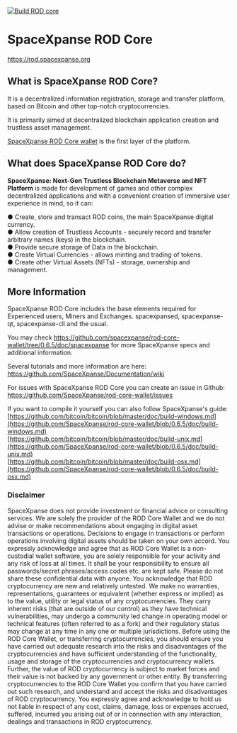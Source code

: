 [![Build ROD core](https://github.com/SpaceXpanse/rod-core-wallet/actions/workflows/buildcore.yml/badge.svg)](https://github.com/SpaceXpanse/rod-core-wallet/actions/workflows/buildcore.yml)

SpaceXpanse ROD Core
=========

https://rod.spacexpanse.org

## What is SpaceXpanse ROD Core?
It is a decentralized information registration, storage and transfer platform, based on Bitcoin and other top-notch cryptocurrencies.

It is primarily aimed at decentralized blockchain application creation and trustless asset management.

[SpaceXpanse ROD Core wallet](http://https://github.com/SpaceXpanse/rod-core-wallet "SpaceXpanse ROD Core") is the first layer of the platform.

## What does SpaceXpanse ROD Core do?
**SpaceXpanse: Next-Gen Trustless Blockchain Metaverse and NFT Platform** is made for development of games and other complex decentralized applications and with a convenient creation of immersive user experience in mind, so it can:

● Create, store and transact ROD coins, the main SpaceXpanse digital currency.  
● Allow creation of Trustless Accounts - securely record and transfer arbitrary names (keys) in the blockchain.  
● Provide secure storage of Data in the blockchain.  
● Create Virtual Currencies - allows minting and trading of tokens.  
● Create other Virtual Assets (NFTs) - storage, ownership and management.  

More Information
----------------

SpaceXpanse ROD Core includes the base elements required for Experienced users, Miners and Exchanges. spacexpansed, spacexpanse-qt, spacexpanse-cli and the usual.

You may check https://github.com/spacexpanse/rod-core-wallet/tree/0.6.5/doc/spacexpanse for more SpaceXpanse specs and additional information.

Several tutorials and more information are here:
https://github.com/SpaceXpanse/Documentation/wiki

For issues with SpaceXpanse ROD Core you can create an issue in Github: https://github.com/SpaceXpanse/rod-core-wallet/issues

If you want to compile it yourself you can also follow SpaceXpanse's guide:  
[https://github.com/bitcoin/bitcoin/blob/master/doc/build-windows.md](https://github.com/SpaceXpanse/rod-core-wallet/blob/0.6.5/doc/build-windows.md)   
[https://github.com/bitcoin/bitcoin/blob/master/doc/build-unix.md](https://github.com/SpaceXpanse/rod-core-wallet/blob/0.6.5/doc/build-unix.md)  
[https://github.com/bitcoin/bitcoin/blob/master/doc/build-osx.md](https://github.com/SpaceXpanse/rod-core-wallet/blob/0.6.5/doc/build-osx.md) 

### Disclaimer

SpaceXpanse does not provide investment or financial advice or consulting services. We are solely the provider of the ROD Core Wallet and we do not advise or make recommendations about engaging in digital asset transactions or operations. Decisions to engage in transactions or perform operations involving digital assets should be taken on your own accord.
You expressly acknowledge and agree that as ROD Core Wallet is a non-custodial wallet software, you are solely responsible for your activity and any risk of loss at all times. It shall be your responsibility to ensure all passwords/secret phrases/access codes etc. are kept safe. Please do not share these confidential data with anyone. 
You acknowledge that ROD cryptocurrency are new and relatively untested. We make no warranties, representations, guarantees or equivalent (whether express or implied) as to the value, utility or legal status of any cryptocurrencies. They carry inherent risks (that are outside of our control) as they have technical vulnerabilities, may undergo a community led change in operating model or technical features (often referred to as a fork) and their regulatory status may change at any time in any one or multiple jurisdictions. Before using the ROD Core Wallet, or transferring cryptocurrencies, you should ensure you have carried out adequate research into the risks and disadvantages of the cryptocurrencies and have sufficient understanding of the functionality, usage and storage of the cryptocurrencies and cryptocurrency wallets.
Further, the value of ROD cryptocurrency is subject to market forces and their value is not backed by any government or other entity. By transferring cryptocurrencies to the ROD Core Wallet you confirm that you have carried out such research, and understand and accept the risks and disadvantages of ROD cryptocurrency. You expressly agree and acknowledge to hold us not liable in respect of any cost, claims, damage, loss or expenses accrued, suffered, incurred you arising out of or in connection with any interaction, dealings and transactions in ROD cryptocurrency.
